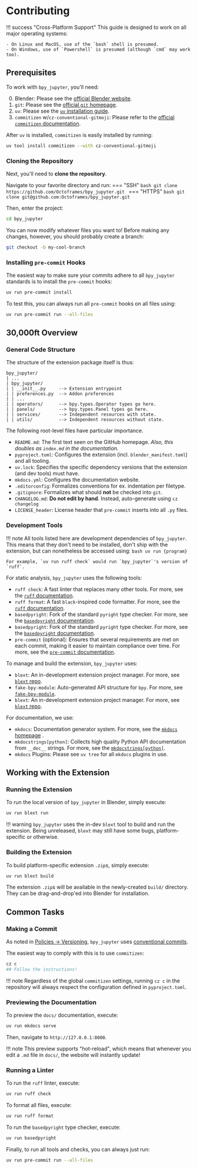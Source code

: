 # Contributing
!!! success "Cross-Platform Support"
	This guide is designed to work on all major operating systems:

	- On Linux and MacOS, use of the `bash` shell is presumed.
	- On Windows, use of `Powershell` is presumed (although `cmd` may work too).

## Prerequisites
To work with `bpy_jupyter`, you'll need:

0. Blender: Please see the [official Blender website](https://www.blender.org/).
1. `git`: Please see the [official `git` homepage](https://git-scm.com/).
2. `uv`: Please see the [`uv` installation guide](https://docs.astral.sh/uv/getting-started/installation/).
3. `commitizen` w/`cz-conventional-gitmoji`: Please refer to the [official `commitizen` documentation](https://commitizen-tools.github.io/commitizen/).

After `uv` is installed, `commitizen` is easily installed by running:
```bash
uv tool install commitizen --with cz-conventional-gitmoji
```


### Cloning the Repository
Next, you'll need to **clone the repository**.

Navigate to your favorite directory and run:
=== "SSH"
	```bash
	git clone https://github.com/Octoframes/bpy_jupyter.git
	```
=== "HTTPS"
	```bash
	git clone git@github.com:Octoframes/bpy_jupyter.git
	```

Then, enter the project:
```bash
cd bpy_jupyter
```

You can now modify whatever files you want to!
Before making any changes, however, you should probably create a branch:
```bash
git checkout -b my-cool-branch
```



### Installing `pre-commit` Hooks
The easiest way to make sure your commits adhere to all `bpy_jupyter` standards is to install the `pre-commit` hooks:

```bash
uv run pre-commit install
```

To test this, you can always run all `pre-commit` hooks on all files using:
```bash
uv run pre-commit run --all-files
```



## 30,000ft Overview
### General Code Structure
The structure of the extension package itself is thus:
```
bpy_jupyter/
| ...
| bpy_jupyter/
| | __init__.py     --> Extension entrypoint
| | preferences.py  --> Addon preferences
| | ...
| | operators/      --> bpy.types.Operator types go here.
| | panels/         --> bpy.types.Panel types go here.
| | services/       --> Independent resources with state.
| | utils/          --> Independent resources without state.
```

The following root-level files have particular importance.

- `README.md`: The first text seen on the GitHub homepage. _Also, this doubles as `index.md` in the documentation._
- `pyproject.toml`: Configures the extension (incl. `blender_manifest.toml`) and all tooling.
- `uv.lock`: Specifies the specific dependency versions that the extension (and dev tools) must have.
- `mkdocs.yml`: Configures the documentation website.
- `.editorconfig`: Formalizes conventions for ex. indentation per filetype.
- `.gitignore`: Formalizes what should **not** be checked into `git`.
- `CHANGELOG.md`: **Do not edit by hand**. Instead, auto-generate using `cz changelog`
- `LICENSE_header`: License header that `pre-commit` inserts into all `.py` files.



### Development Tools
!!! note
	All tools listed here are development dependencies of `bpy_jupyter`.
	This means that they don't need to be installed, don't ship with the extension, but can nonetheless be accessed using:
	```bash
	uv run {program}
	```

	For example, `uv run ruff check` would run `bpy_jupyter`'s version of `ruff`.

For static analysis, `bpy_jupyter` uses the following tools:

- `ruff check`: A fast linter that replaces many other tools. For more, see the [`ruff` documentation](https://docs.astral.sh/ruff/).
- `ruff format`: A fast `black`-inspired code formatter. For more, see the [`ruff` documentation](https://docs.astral.sh/ruff/).
- `basedpyright`: Fork of the standard `pyright` type checker. For more, see the [`basedpyright` documentation](https://docs.basedpyright.com/latest/).
- `basedpyright`: Fork of the standard `pyright` type checker. For more, see the [`basedpyright` documentation](https://docs.basedpyright.com/latest/).
- `pre-commit` (optional): Ensures that several requirements are met on each commit, making it easier to maintain compliance over time. For more, see the [`pre-commit` documentation](https://pre-commit.com/).

To manage and build the extension, `bpy_jupyter` uses:
- `blext`: An in-development extension project manager. For more, see [`blext` repo](https://codeberg.org/so-rose/blext).
- `fake-bpy-module`: Auto-generated API structure for `bpy`. For more, see [`fake-bpy-module`](https://github.com/nutti/fake-bpy-module).
- `blext`: An in-development extension project manager. For more, see [`blext` repo](https://codeberg.org/so-rose/blext).


For documentation, we use:
- `mkdocs`: Documentation generator system. For more, see the [`mkdocs` homepage](https://www.mkdocs.org/) .
- `mkdocstrings[python]`: Collects high quality Python API documentation from `__doc__` strings. For more, see the [`mkdocstrings[python]`](https://mkdocstrings.github.io/python/).
- `mkdocs` Plugins: Please see `uv tree` for all `mkdocs` plugins in use.




## Working with the Extension
### Running the Extension
To run the local version of `bpy_jupyter` in Blender, simply execute:
```bash
uv run blext run
```

!!! warning
	`bpy_jupyter` uses the in-dev `blext` tool to build and run the extension.
	Being unreleased, `blext` may still have some bugs, platform-specific or otherwise.



### Building the Extension
To build platform-specific extension `.zip`s, simply execute:
```bash
uv run blext build
```

The extension `.zip`s will be available in the newly-created `build/` directory.
They can be drag-and-drop'ed into Blender for installation.


## Common Tasks
### Making a Commit
As noted in [Policies -> Versioning](./policies/versioning.md), `bpy_jupyter` uses [conventional commits](https://www.conventionalcommits.org/en/v1.0.0/).

The easiest way to comply with this is to use `commitizen`:
```bash
cz c
## Follow the instructions!
```

!!! note
	Regardless of the global `commitizen` settings, running `cz c` in the repository will always respect the configuration defined in `pyproject.toml`.

### Previewing the Documentation
To preview the `docs/` documentation, execute:
```bash
uv run mkdocs serve
```

Then, navigate to `http://127.0.0.1:8000`.

!!! note
	This preview supports "hot-reload", which means that whenever you edit a `.md` file in `docs/`, the website will instantly update!

### Running a Linter
To run the `ruff` linter, execute:
```bash
uv run ruff check
```

To format all files, execute:
```bash
uv run ruff format
```

To run the `basedpyright` type checker, execute:
```bash
uv run basedpyright
```

Finally, to run all tools and checks, you can always just run:
```bash
uv run pre-commit run --all-files
```
